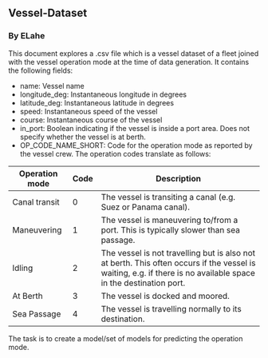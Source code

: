 ## Vessel-Dataset
### By ELahe
This document explores a .csv file which is a vessel dataset of a fleet joined with the vessel operation mode at the time of data generation. It contains the following fields:
*	name: Vessel name
*	longitude_deg: Instantaneous longitude in degrees 
*	latitude_deg: Instantaneous latitude in degrees 
*	speed: Instantaneous speed of the vessel
*	course: Instantaneous course of the vessel
*	in_port: Boolean indicating if the vessel is inside a port area. Does not specify whether the vessel is at berth.
*	OP_CODE_NAME_SHORT: Code for the operation mode as reported by the vessel crew. The operation codes translate as follows: 

| Operation mode | Code	| Description |
| -------------- | ---- | ----------- |
| Canal transit	 |  0	| The vessel is transiting a canal (e.g. Suez or Panama canal). |
| Maneuvering	| 1	| The vessel is maneuvering to/from a port. This is typically slower than sea passage. |
| Idling	| 2	| The vessel is not travelling but is also not at berth. This often occurs if the vessel is waiting, e.g. if there is no available space in the destination port. |
| At Berth	| 3	| The vessel is docked and moored. |
| Sea Passage	| 4	| The vessel is travelling normally to its destination. |

The task is to create a model/set of models for predicting the operation mode.

